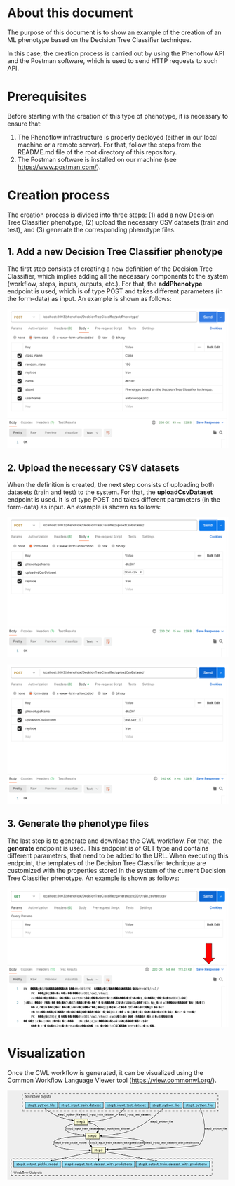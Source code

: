 # About this document

The purpose of this document is to show an example of the creation of an ML phenotype based on the Decision Tree Classifier technique.

In this case, the creation process is carried out by using the Phenoflow API and the Postman software, which is used to send HTTP requests to such API.

# Prerequisites

Before starting with the creation of this type of phenotype, it is necessary to ensure that:
  1. The Phenoflow infrastructure is properly deployed (either in our local machine or a remote server). For that, follow the steps from the README.md file of the root directory of this repository.
  2. The Postman software is installed on our machine (see https://www.postman.com/).

# Creation process

The creation process is divided into three steps: (1) add a new Decision Tree Classifier phenotype, (2) upload the necessary CSV datasets (train and test), and (3) generate the corresponding phenotype files.

## 1. Add a new Decision Tree Classifier phenotype

The first step consists of creating a new definition of the Decision Tree Classifier, which implies adding all the necessary components to the system (workflow, steps, inputs, outputs, etc.). For that, the **addPhenotype** endpoint is used, which is of type POST and takes different parameters (in the form-data) as input. An example is shown as follows:

![alt text](1.png "DecisionTreeClassifier")

## 2. Upload the necessary CSV datasets

When the definition is created, the next step consists of uploading both datasets (train and test) to the system. For that, the **uploadCsvDataset** endpoint is used. It is of type POST and takes different parameters (in the form-data) as input. An example is shown as follows:

![alt text](2.png "DecisionTreeClassifier")

![alt text](3.png "DecisionTreeClassifier")

## 3. Generate the phenotype files

The last step is to generate and download the CWL workflow. For that, the **generate** endpoint is used. This endpoint is of GET type and contains different parameters, that need to be added to the URL. When executing this endpoint, the templates of the Decision Tree Classifier technique are customized with the properties stored in the system of the current Decision Tree Classifier phenotype. An example is shown as follows:

![alt text](4.png "DecisionTreeClassifier")

# Visualization

Once the CWL workflow is generated, it can be visualized using the Common Workflow Language Viewer tool (https://view.commonwl.org/).

![alt text](5.png "DecisionTreeClassifier")
